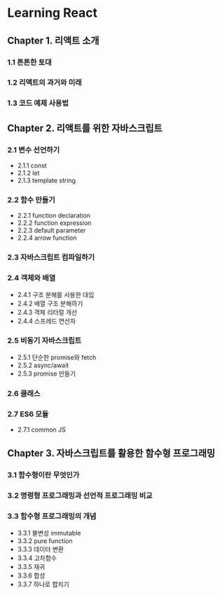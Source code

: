 # Learning React

## Chapter 1. 리액트 소개

### 1.1 튼튼한 토대

### 1.2 리액트의 과거와 미래

### 1.3 코드 예제 사용법

## Chapter 2. 리액트를 위한 자바스크립트

### 2.1 변수 선언하기

- 2.1.1 const
- 2.1.2 let
- 2.1.3 template string

### 2.2 함수 만들기

- 2.2.1 function declaration
- 2.2.2 function expression
- 2.2.3 default parameter
- 2.2.4 arrow function

### 2.3 자바스크립트 컴파일하기

### 2.4 객체와 배열

- 2.4.1 구조 분해를 사용한 대입
- 2.4.2 배열 구조 분해하기
- 2.4.3 객체 리터럴 개선
- 2.4.4 스프레드 연산자

### 2.5 비동기 자바스크립트

- 2.5.1 단순한 promise와 fetch
- 2.5.2 async/await
- 2.5.3 promise 만들기

### 2.6 클래스

### 2.7 ES6 모듈

- 2.7.1 common JS

## Chapter 3. 자바스크립트를 활용한 함수형 프로그래밍

### 3.1 함수형이란 무엇인가

### 3.2 명령형 프로그래밍과 선언적 프로그래밍 비교

### 3.3 함수형 프로그래밍의 개념

- 3.3.1 불변성 immutable
- 3.3.2 pure function
- 3.3.3 데이터 변환
- 3.3.4 고차함수
- 3.3.5 재귀
- 3.3.6 합성
- 3.3.7 하나로 합치기
